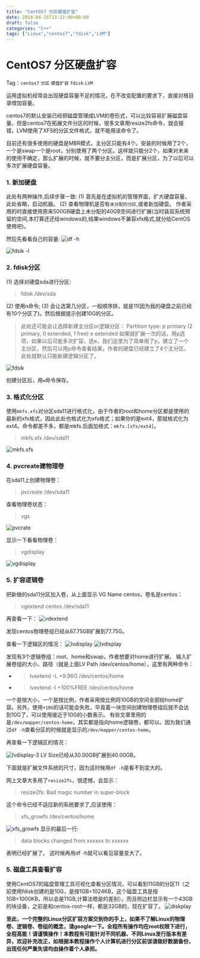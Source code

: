 ```yaml
---
title: "CentOS7 分区硬盘扩容"
date: 2018-04-25T13:22:00+08:00
draft: false
categories: "C++"
tags: ["Linux","centos7","fdisk","LVM"]
---
```


# CentOS7 分区硬盘扩容

Tag：`centos7` `分区` `硬盘扩容` `fdisk` `LVM`

运用虚拟机经常会出现硬盘容量不足的情况，在不改变配置的要求下，直接对根目录增加容量。

centos7的默认安装已经把磁盘管理成LVM的卷形式，可以比较容易扩展磁盘容量。但是centos7在拓展文件分区的时候，很多文章用resize2fs命令，就会报错，LVM使用了XFS的分区文件格式，就不能用该命令了。

目前还有很多使用的硬盘是MBR模式，主分区只能有4个。安装的时候用了2个，一个是swap一个是root，分别使用了两个分区。这样就只能分2个，如果对未来的使用不确定，那么扩展的时候，就不要分主分区，而是扩展分区，为了以后可以多次扩展硬盘容量。

### 1. 新加硬盘

此处有两种操作,后续步骤一致:
(1) 首先是在虚拟机的管理界面，扩大硬盘容量，此处省略，启动机器。
(2) 查看物理机是否有`未分配的分区`,或者新加硬盘。
作者采用的时直接使用原来500GB硬盘上未分配的40GB空间进行扩展(当时装双系统预留的空间,本打算还还给windows的,结果windows不兼容xfs格式,就分给CentOS使用吧)。

然后先看看自己的容量:
![df -h](https://res.cloudinary.com/flhonker/image/upload/v1525683025/githubio/fdisk-img/df-h.png)

![fdsik -l](https://res.cloudinary.com/flhonker/image/upload/v1525683025/githubio/fdisk-img/fdisk-l.png)

### 2. fdisk分区

(1) 选择对硬盘sda进行分区:
> fdisk /dev/sda

(2) 使用n命令;
(3) 会让选第几分区，一般顺序排，就是11(因为我的硬盘之前已经有10个分区了)。然后根据提示创建10G的分区。
> 此处还可能会让选择新建主分区or逻辑分区：
> Partition type:
   p   primary (2 primary, 0 extended, 1 free)
   e   extended
   如果就扩展一次的话，用p选项，如果以后可能多次扩容，选e，我们这里为了简单用了p，建立了一个主分区，然后可以用p命令查看结果。作者的硬盘已经建立了4个主分区，此处就默认只能新建逻辑分区了。

![fdsik](https://res.cloudinary.com/flhonker/image/upload/v1525683027/githubio/fdisk-img/new-disk.png)

创建分区后，用`w`命令保存。

### 3. 格式化分区

使用`mkfs.xfs`对分区sda11进行格式化，由于作者的root和home分区都是使用的最新的xfs格式，因此此处也格式化为xfs格式；如果你的是ext4，那就格式化为ext4。命令都差不多，都是mkfs.后面加格式：`mkfs.[xfs/ext4]`。

> mkfs.sfx /dev/sda11

![mkfs.xfs](https://res.cloudinary.com/flhonker/image/upload/v1525683027/githubio/fdisk-img/mkfs-xfs.png)

### 4. pvcreate建物理卷

在sda11上创建物理卷：
> pvcreate /dev/sda11

查看物理卷状态：
> vgs

![pvcrate](https://res.cloudinary.com/flhonker/image/upload/v1525683027/githubio/fdisk-img/pvcreate.png)

显示一下看看物理卷：
> vgdisplay

![vgdisplay](https://res.cloudinary.com/flhonker/image/upload/v1525683028/githubio/fdisk-img/vgdisplay.png)

### 5. 扩容逻辑卷

把新做的sda11分区加入卷，从上面显示 VG Name		centos，卷名是centos：

> vgextend centos /dev/sda11

再查看一下：
![vdextend](https://res.cloudinary.com/flhonker/image/upload/v1525683028/githubio/fdisk-img/vgextend.png)

发现centos物理卷组已经从67.75GB扩展到77.75G。

查看一下逻辑区的情况：
![lvdisplay](https://res.cloudinary.com/flhonker/image/upload/v1525683025/githubio/fdisk-img/lvdisplay.png)
![lvdisplay](https://res.cloudinary.com/flhonker/image/upload/v1525683027/githubio/fdisk-img/lvdisplay-2.png)


发现有3个逻辑卷组：root、home和swap，作者想要对home进行扩展。
输入扩展卷组的大小、路径（就是上面LV Path                /dev/centos/home），这里有两种命令：
* > lvextend -L +9.96G /dev/centos/home
* > lvextend -l +100%FREE /dev/centos/home

一个是按大小，一个是按比例，作者采用按比例将10GB的空间全部给home扩容。另外，使用`+10G`的话可能会失败，毕竟着一块空间创建物理卷组后就不会达到10G了，可以使用接近于10G的小数表示。
有些文章里用的是`/dev/mapper/centos-home`，其实都是指向home逻辑卷，都可以。因为我们通过`df -h`查看分区的时候就是显示的`/dev/mapper/centos-home`。

再查看一下逻辑区的情况：

![lvdisplay-3](https://res.cloudinary.com/flhonker/image/upload/v1525683027/githubio/fdisk-img/lvdisplay-3.png)
LV Size已经从30.00GB扩展到40.00GB。

下面就是扩展文件系统的尺寸，因为这时候用`df -h`是看不到变大的。

网上文章大多用了`resize2fs`，很遗憾，会显示：
> resize2fs: Bad magic number in super-block

这个命令已经不适应新的系统要求了,应该使用：

> xfs_growfs  /dev/centos/home

![xfs_growfs](https://res.cloudinary.com/flhonker/image/upload/v1525683028/githubio/fdisk-img/xfs_growfs.png)
显示的最后一行:

> data blocks changed from xxxxxx to xxxxxx

表明已经扩展了。
这时候再用df -h就可以看见容量变大了。

### 5. 磁盘工具查看扩容

使用CentOS7的磁盘管理工具可视化查看分区情况，可以看到11GB的分区11（之前使用fdisk创建的是10G，是按1GB=1024KB，这个磁盘工具是按1GB=1000KB，所以会是11GB,计算法嗯是的差别）。而且侧边栏显示有一个43GB的块设备，之前是和centos-root一样，都是32GB的，现在扩容了。
![diskplay](https://res.cloudinary.com/flhonker/image/upload/v1525683025/githubio/fdisk-img/diskplay.png)

**至此，一个完整的Linux分区扩容方案交到你的手上，如果不了解Linux的物理卷、逻辑卷、卷组的概念，请google一下。全程所有操作均在root权限下进行，全程高能！请谨慎操作！本教程有可能针对不同机器、不同Linux发行版本有差异，欢迎补充改正，如根据本教程操作个人计算机进行分区前误请做好数据备份，出现任何严重失误均由操作着个人承担。**